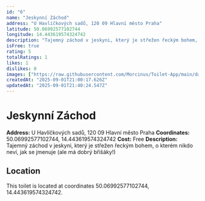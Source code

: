 ```yaml
---
id: "6"
name: "Jeskynní Záchod"
address: "U Havlíčkových sadů, 120 09 Hlavní město Praha"
latitude: 50.06992577102744
longitude: 14.443619574324742
description: "Tajemný záchod v jeskyni, který je střežen řeckým bohem, o kterém nikdo neví, jak se jmenuje (ale má dobrý břišáky!)"
isFree: true
rating: 5
totalRatings: 1
likes: 1
dislikes: 0
images: ["https://raw.githubusercontent.com/Morcinus/Toilet-App/main/data/images/toilet-6-edit-1756762824091.jpg"]
createdAt: "2025-09-01T21:00:17.626Z"
updatedAt: "2025-09-01T21:40:24.547Z"
---
```


# Jeskynní Záchod

**Address:** U Havlíčkových sadů, 120 09 Hlavní město Praha
**Coordinates:** 50.06992577102744, 14.443619574324742
**Cost:** Free
**Description:** Tajemný záchod v jeskyni, který je střežen řeckým bohem, o kterém nikdo neví, jak se jmenuje (ale má dobrý břišáky!)

## Location
This toilet is located at coordinates 50.06992577102744, 14.443619574324742.
